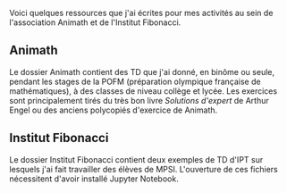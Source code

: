 Voici quelques ressources que j'ai écrites pour mes activités au sein de l'association Animath et de l'Institut Fibonacci.

## Animath

Le dossier Animath contient des TD que j'ai donné, en binôme ou seule, pendant les stages de la POFM (préparation olympique française de mathématiques), à des classes de niveau collège et lycée. 
Les exercices sont principalement tirés du très bon livre _Solutions d'expert_ de Arthur Engel ou des anciens polycopiés d'exercice de Animath.

## Institut Fibonacci

Le dossier Institut Fibonacci contient deux exemples de TD d'IPT sur lesquels j'ai fait travailler des élèves de MPSI. L'ouverture de ces fichiers nécessitent d'avoir installé Jupyter Notebook. 


